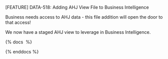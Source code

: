 [FEATURE] DATA-518: Adding AHJ View File to Business Intelligence

Business needs access to AHJ data - this file addition will open the door to that access!

We now have a staged AHJ view to leverage in Business Intelligence.

{% docs  %}
 
{% enddocs %}




